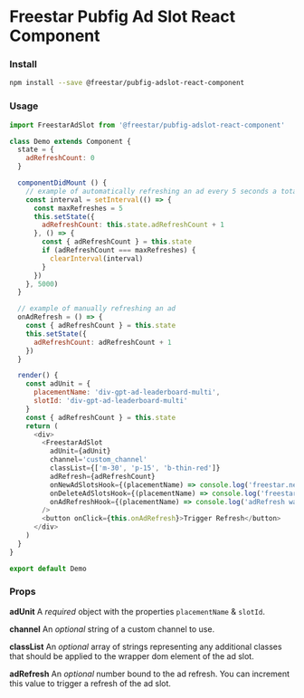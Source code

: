# Freestar Pubfig Ad Slot React Component

### Install

```sh
npm install --save @freestar/pubfig-adslot-react-component
```

### Usage

```js
import FreestarAdSlot from '@freestar/pubfig-adslot-react-component'

class Demo extends Component {
  state = {
    adRefreshCount: 0
  }

  componentDidMount () {
    // example of automatically refreshing an ad every 5 seconds a total of 5 times
    const interval = setInterval(() => {
      const maxRefreshes = 5
      this.setState({
        adRefreshCount: this.state.adRefreshCount + 1
      }, () => {
        const { adRefreshCount } = this.state
        if (adRefreshCount === maxRefreshes) {
          clearInterval(interval)
        }
      })
    }, 5000)
  }

  // example of manually refreshing an ad
  onAdRefresh = () => {
    const { adRefreshCount } = this.state
    this.setState({
      adRefreshCount: adRefreshCount + 1
    })
  }

  render() {
    const adUnit = {
      placementName: 'div-gpt-ad-leaderboard-multi',
      slotId: 'div-gpt-ad-leaderboard-multi'
    }
    const { adRefreshCount } = this.state
    return (
      <div>
        <FreestarAdSlot
          adUnit={adUnit}
          channel='custom_channel'
          classList={['m-30', 'p-15', 'b-thin-red']}
          adRefresh={adRefreshCount}
          onNewAdSlotsHook={(placementName) => console.log('freestar.newAdSlots() was called', {placementName})}
          onDeleteAdSlotsHook={(placementName) => console.log('freestar.deleteAdSlots() was called', {placementName})}
          onAdRefreshHook={(placementName) => console.log('adRefresh was called', {placementName})}
        />
        <button onClick={this.onAdRefresh}>Trigger Refresh</button>
      </div>
    )
  }
}

export default Demo
```

### Props

**adUnit**
A *required* object with the properties `placementName` & `slotId`.

**channel**
An *optional* string of a custom channel to use.

**classList**
An *optional* array of strings representing any additional classes that should be applied to the wrapper dom element of the ad slot.

**adRefresh**
An *optional* number bound to the ad refresh. You can increment this value to trigger a refresh of the ad slot.
